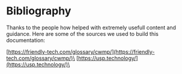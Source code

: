 # Bibliography

Thanks to the people how helped with extremely usefull content and guidance. Here are some of the sources we used to build this documentation:

[https://friendly-tech.com/glossary/cwmp/](https://friendly-tech.com/glossary/cwmp/)\
[https://usp.technology/](https://usp.technology/)\
